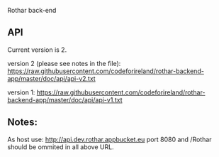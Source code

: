Rothar back-end

API
---
Current version is 2.

version 2 (please see notes in the file):
https://raw.githubusercontent.com/codeforireland/rothar-backend-app/master/doc/api/api-v2.txt

version 1:
https://raw.githubusercontent.com/codeforireland/rothar-backend-app/master/doc/api/api-v1.txt


Notes:
------
As host use:
http://api.dev.rothar.appbucket.eu
port 8080 and /Rothar should be ommited in all above URL.


